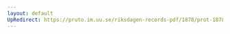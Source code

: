 ```yaml
---
layout: default
UpRedirect: https://pruto.im.uu.se/riksdagen-records-pdf/1878/prot-1878--ak--061/prot-1878--ak--061_018.pdf
---
```

